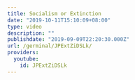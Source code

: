 ```yaml
---
title: Socialism or Extinction
date: "2019-10-11T15:10:09+08:00"
type: video
description: ""
publishdate: "2019-09-09T22:20:30.000Z"
url: /germinal/JPExtZiDSLk/
providers:
  youtube:
    id: JPExtZiDSLk
---
```

